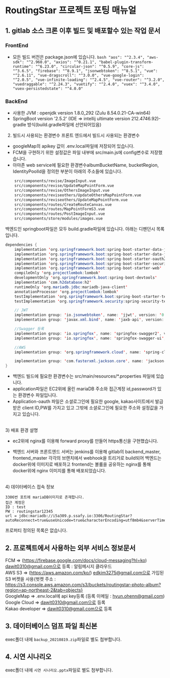 # RoutingStar 프로젝트 포팅 매뉴얼

## 1. gitlab 소스 크론 이후 빌드 및 배포할수 있는 작업 문서 

### FrontEnd

- 모든 빌드 버전은 package.json에 있습니다.
  `bash "aos": "^2.3.4", "aws-sdk": "^2.960.0", "axios": "^0.21.1", "babel-plugin-transform-runtime": "^6.23.0", "circular-json": "^0.5.9", "core-js": "^3.6.5", "firebase": "^8.9.1", "jsonwebtoken": "^8.5.1", "vue": "^2.6.11", "vue-dragscroll": "^3.0.0", "vue-google-login": "^2.0.5", "vue-infinite-loading": "^2.4.5", "vue-router": "^3.2.0", "vuedraggable": "^2.24.3", "vuetify": "^2.4.0", "vuex": "^3.4.0", "vuex-persistedstate": "^4.0.0" `

### BackEnd

- 사용한 JVM : openjdk version 1.8.0_292 (Zulu 8.54.0.21-CA-win64)
- SpringBoot version '2.5.2' (IDE => intellij ultimate version 212.4746.92)- gradle 방식(build.gradle파일에 선언되어있음)

2. 빌드시 사용되는 환경변수
   프론트 엔드에서 빌드시 사용되는 환경변수

- googleMap의 apikey 값이 .env.local파일에 저장되어 있습니다.
- FCM을 구현하기 위한 설정값은 파일 내부에 src/main.js에 config변수로 저장했습니다.
- 아마존 web service에 필요한 환경변수albumBucketName, bucketRegion, IdentityPoolId을 정의한 부분이 아래의 주소들에 있습니다.

```bash
    src/components/revise/ImageInput.vue
    src/components/revise/UpdateMapPointForm.vue
    src/components/revise/OthersImageInput.vue
    src/components/reviseothers/UpdateOthersMapPointForm.vue
    src/components/reviseothers/UpdateMapPointForm.vue
    src/components/routes/CreateRouteCanvas.vue
    src/components/routes/MapPointFormS3.vue
    src/components/routes/PostImageInput.vue
    src/components/store/modules/images.vue
```

백엔드인 springboot파일은 모두 build.gradle파일에 있습니다.
아래는 디펜던시 목록입니다.

```java
dependencies {
    implementation 'org.springframework.boot:spring-boot-starter-data-jdbc'
    implementation 'org.springframework.boot:spring-boot-starter-data-jpa'
    implementation 'org.springframework.boot:spring-boot-starter-oauth2-client'
    implementation 'org.springframework.boot:spring-boot-starter-security'
    implementation 'org.springframework.boot:spring-boot-starter-web'
    compileOnly 'org.projectlombok:lombok'
    developmentOnly 'org.springframework.boot:spring-boot-devtools'
    implementation 'com.h2database:h2'
    runtimeOnly 'org.mariadb.jdbc:mariadb-java-client'
    annotationProcessor 'org.projectlombok:lombok'
    testImplementation 'org.springframework.boot:spring-boot-starter-test'
    testImplementation 'org.springframework.security:spring-security-test'

    // JWT
    implementation group: 'io.jsonwebtoken', name: 'jjwt', version: '0.9.1'
    implementation group: 'javax.xml.bind', name: 'jaxb-api', version: '2.3.0'

    //Swagger 등록
    implementation group: 'io.springfox', name: 'springfox-swagger2', version: '2.9.2'
    implementation group: 'io.springfox', name: 'springfox-swagger-ui', version: '2.9.2'

    //AWS
    implementation group: 'org.springframework.cloud', name: 'spring-cloud-starter-aws', version: '2.2.1.RELEASE'

    implementation group: 'com.fasterxml.jackson.core', name: 'jackson-databind', version: '2.12.3'
}
```

- 백엔드 빌드에 필요한 환경변수는 src/main/resources/\*.properties 파일에 있습니다.
- application파일은 EC2위에 올린 mariaDB 주소와 접근계정 id,password가 있는 환경변수 파일입니다.
- Application-oauth 파일은 소셜로그인에 필요한 google, kakao사이트에서 발급받은 client ID,PW를 가지고 있고 그밖에 소셜로그인에 필요한 주소와 설정값을 가지고 있습니다.

<br>
3) 배포 환경 설명

- ec2위에 nginx를 이용해 forward proxy를 만들어 https통신을 구현했습니다.

- 백엔드 서버와 프론트엔드 서버는 jenkins를 이용해 gitlab의 backend_master, frontend_master 각각의 브랜치에서 webhook을 트리거로 build되어 백엔드는 docker위에 이미지로 배포하고 frontend는 볼륨을 공유하는 nginx를 통해 docker위에 nginx 이미지를 통해 배포되었습니다.

<br>
4) 데이터베이스 접속 정보

```
3306번 포트에 mariaDB이미지로 존재합니다.
접근 계정은
ID : test
PW : routingstar12345
url = jdbc:mariadb://i5a309.p.ssafy.io:3306/RoutingStar?autoReconnect=true&useUnicode=true&characterEncoding=utf8mb4&serverTimezone=KST
```

프로퍼티 정의된 목록은 없습니다.

## 2. 프로젝트에서 사용하는 외부 서비스 정보문서

FCM => (https://firebase.google.com/docs/cloud-messaging?hl=ko) dawit0310@gmail.com으로 등록 : 알림메시지 클라우드<br>
AWS S3 => (https://aws.amazon.com/ko/) edkim3275@gmail.com으로 가입된 S3 버켓을 사용{벗켓 주소 : https://s3.console.aws.amazon.com/s3/buckets/routingstar-photo-album?region=ap-northeast-2&tab=objects}<br>
GoogleMap => .env.local에 api key등록 (등록 이메일 : hyun.ohenn@gmail.com)<br>
Google Cloud => dawit0310@gmail.com으로 등록<br>
Kakao developer => dawit0310@gmail.com으로 등록<br>

## 3. 데이터베이스 덤프 파일 최신본

exec폴더 내에 `backup_20210819.zip`파일로 별도 첨부합니다.

## 4. 시연 시나리오

exec폴더 내에 `시연 시나리오.pptx`파일로 별도 첨부합니다.